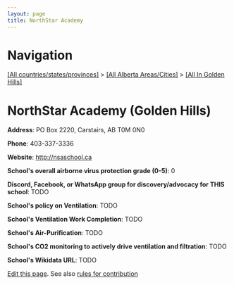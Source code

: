 ```yaml
---
layout: page
title: NorthStar Academy
---
```

# Navigation

[[All countries/states/provinces]](../../..) > [[All Alberta Areas/Cities]](../..) > [[All In Golden Hills]](..)

# NorthStar Academy (Golden Hills)

**Address**: PO Box 2220, Carstairs, AB T0M 0N0

**Phone**: 403-337-3336

**Website**: <http://nsaschool.ca>

**School's overall airborne virus protection grade (0-5)**: 0

**Discord, Facebook, or WhatsApp group for discovery/advocacy for THIS school**: TODO

**School's policy on Ventilation**: TODO

**School's Ventilation Work Completion**: TODO

**School's Air-Purification**: TODO

**School's CO2 monitoring to actively drive ventilation and filtration**: TODO

**School's Wikidata URL**: TODO


[Edit this page](https://github.com/ventilate-schools/AB/edit/main/./Golden_Hills/NorthStar_Academy.md). See also [rules for contribution](../../../contribution-rules/)